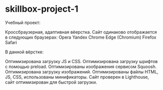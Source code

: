 # skillbox-project-1
Учебный проект:

Кроссбраузерная, адаптивная вёерстка. Сайт одинаково отображается в следующих браузерах:
Opera
Yandex
Chrome
Edge (Chromium)
Firefox
Safari

В данной вёрстке:

Оптимизирована загрузку JS и CSS.
Оптимизирована загрузку шрифтов с помощью preload.
Оптимизированы изображения сервисом Squoosh.
Оптимизирована загрузку изображений.
Оптимизированы файлы HTML, JS, CSS, использованы минификаторы.
Сайт проверен в Lighthouse, сайт оптимизирован для быстрой загрузки.
